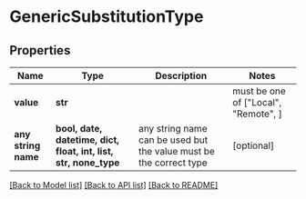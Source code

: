 # GenericSubstitutionType


## Properties
Name | Type | Description | Notes
------------ | ------------- | ------------- | -------------
**value** | **str** |  |  must be one of ["Local", "Remote", ]
**any string name** | **bool, date, datetime, dict, float, int, list, str, none_type** | any string name can be used but the value must be the correct type | [optional]

[[Back to Model list]](../README.md#documentation-for-models) [[Back to API list]](../README.md#documentation-for-api-endpoints) [[Back to README]](../README.md)


